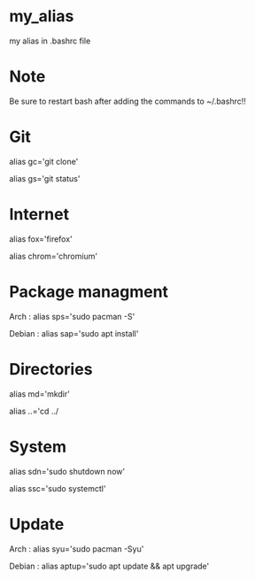 # my_alias
my alias in .bashrc file

# Note 
Be sure to restart bash after adding the commands to  ~/.bashrc!!

# Git 
 alias gc='git clone'
 
 alias gs='git status'

# Internet 
 alias fox='firefox'
 
 alias chrom='chromium'
# Package managment
 Arch : alias sps='sudo pacman -S'
 
 Debian : alias sap='sudo apt install'
 
 # Directories 
 alias md='mkdir'
 
 alias ..='cd ../

# System
alias sdn='sudo shutdown now'

alias ssc='sudo systemctl'

# Update 
Arch : alias syu='sudo pacman -Syu'

Debian : alias aptup='sudo apt update && apt upgrade'


